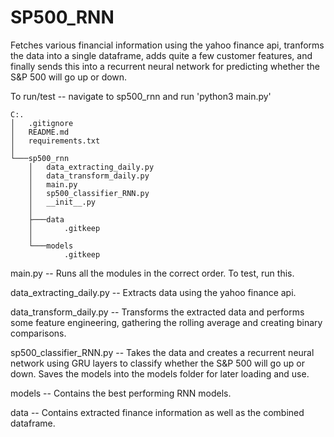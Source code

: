 # SP500_RNN
Fetches various financial information using the yahoo finance api, tranforms the data into a single dataframe,
adds quite a few customer features, and finally sends this into a recurrent neural network for predicting whether the S&P 500 will go up or down.

To run/test -- navigate to sp500_rnn and run 'python3 main.py'

```
C:.
│   .gitignore
│   README.md
│   requirements.txt
│
└───sp500_rnn
    │   data_extracting_daily.py
    │   data_transform_daily.py
    │   main.py
    │   sp500_classifier_RNN.py
    │   __init__.py
    │
    ├───data
    │       .gitkeep
    │
    └───models
            .gitkeep
```

main.py -- Runs all the modules in the correct order. To test, run this.

data_extracting_daily.py -- Extracts data using the yahoo finance api.

data_transform_daily.py -- Transforms the extracted data and performs some feature engineering, gathering the rolling average and creating binary comparisons.

sp500_classifier_RNN.py -- Takes the data and creates a recurrent neural network using GRU layers to classify whether the S&P 500 will go up or down. Saves the models into the models folder for later loading and use.

models -- Contains the best performing RNN models.

data -- Contains extracted finance information as well as the combined dataframe.